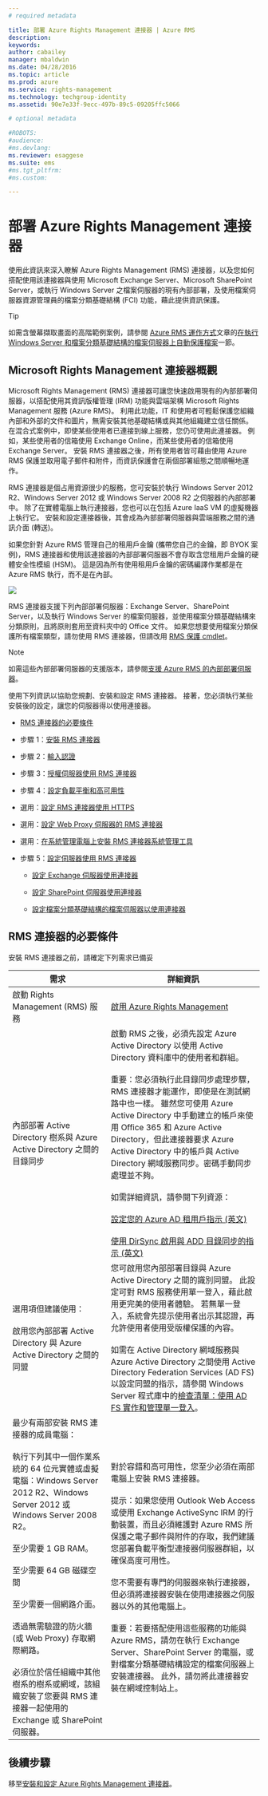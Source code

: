 ```yaml
---
# required metadata

title: 部署 Azure Rights Management 連接器 | Azure RMS
description:
keywords:
author: cabailey
manager: mbaldwin
ms.date: 04/28/2016
ms.topic: article
ms.prod: azure
ms.service: rights-management
ms.technology: techgroup-identity
ms.assetid: 90e7e33f-9ecc-497b-89c5-09205ffc5066

# optional metadata

#ROBOTS:
#audience:
#ms.devlang:
ms.reviewer: esaggese
ms.suite: ems
#ms.tgt_pltfrm:
#ms.custom:

---
```


# 部署 Azure Rights Management 連接器
使用此資訊來深入瞭解 Azure Rights Management (RMS) 連接器，以及您如何搭配使用該連接器與使用 Microsoft Exchange Server、Microsoft SharePoint Server，或執行 Windows Server 之檔案伺服器的現有內部部署，及使用檔案伺服器資源管理員的檔案分類基礎結構 (FCI) 功能，藉此提供資訊保護。

> [!TIP]
> 如需含螢幕擷取畫面的高階範例案例，請參閱 [Azure RMS 運作方式](../understand-explore/what-admins-users-see.md)文章的[在執行 Windows Server 和檔案分類基礎結構的檔案伺服器上自動保護檔案](../understand-explore/what-admins-users-see.md#automatically-protecting-files-on-file-servers-running-windows-server-and-file-classification-infrastructure)一節。

## Microsoft Rights Management 連接器概觀
Microsoft Rights Management (RMS) 連接器可讓您快速啟用現有的內部部署伺服器，以搭配使用其資訊版權管理 (IRM) 功能與雲端架構 Microsoft Rights Management 服務 (Azure RMS)。 利用此功能，IT 和使用者可輕鬆保護您組織內部和外部的文件和圖片，無需安裝其他基礎結構或與其他組織建立信任關係。 在混合式案例中，即使某些使用者已連接到線上服務，您仍可使用此連接器。 例如，某些使用者的信箱使用 Exchange Online，而某些使用者的信箱使用 Exchange Server。 安裝 RMS 連接器之後，所有使用者皆可藉由使用 Azure RMS 保護並取用電子郵件和附件，而資訊保護會在兩個部署組態之間順暢地運作。

RMS 連接器是個占用資源很少的服務，您可安裝於執行 Windows Server 2012 R2、Windows Server 2012 或 Windows Server 2008 R2 之伺服器的內部部署中。 除了在實體電腦上執行連接器，您也可以在包括 Azure IaaS VM 的虛擬機器上執行它。 安裝和設定連接器後，其會成為內部部署伺服器與雲端服務之間的通訊介面 (轉送)。

如果您針對 Azure RMS 管理自己的租用戶金鑰 (攜帶您自己的金鑰，即 BYOK 案例)，RMS 連接器和使用該連接器的內部部署伺服器不會存取含您租用戶金鑰的硬體安全性模組 (HSM)。 這是因為所有使用租用戶金鑰的密碼編譯作業都是在 Azure RMS 執行，而不是在內部。

![](../media/RMS_connector.png)

RMS 連接器支援下列內部部署伺服器：Exchange Server、SharePoint Server，以及執行 Windows Server 的檔案伺服器，並使用檔案分類基礎結構來分類原則，且將原則套用至資料夾中的 Office 文件。 如果您想要使用檔案分類保護所有檔案類型，請勿使用 RMS 連接器，但請改用 [RMS 保護 cmdlet](https://msdn.microsoft.com/library/azure/mt433195.aspx)。

> [!NOTE]
> 如需這些內部部署伺服器的支援版本，請參閱[支援 Azure RMS 的內部部署伺服器](..\get-started\requirements-servers.md)。

使用下列資訊以協助您規劃、安裝和設定 RMS 連接器。 接著，您必須執行某些安裝後的設定，讓您的伺服器得以使用連接器。

-   [RMS 連接器的必要條件](deploy-rms-connector.md#prerequisites-for-the-rms-connector)

-   步驟 1：[安裝 RMS 連接器](install-configure-rms-connector.md#installing-the-rms-connector)

-   步驟 2：[輸入認證](install-configure-rms-connector.md#entering-credentials)

-   步驟 3：[授權伺服器使用 RMS 連接器](install-configure-rms-connector.md#authorizing-servers-to-use-the-rms-connector)

-   步驟 4：[設定負載平衡和高可用性](install-configure-rms-connector.md#configuring-load-balancing-and-high-availability)

-   選用：[設定 RMS 連接器使用 HTTPS](install-configure-rms-connector.md#configuring-the-rms-connector-to-use-https)

-   選用：[設定 Web Proxy 伺服器的 RMS 連接器](install-configure-rms-connector.md#configuring-the-rms-connector-for-a-web-proxy-server)

-   選用：[在系統管理電腦上安裝 RMS 連接器系統管理工具](install-configure-rms-connector.md#installing-the-rms-connector-administration-tool-on-administrative-computers)

-   步驟 5：[設定伺服器使用 RMS 連接器](configure-servers-rms-connector.md)

    -   [設定 Exchange 伺服器使用連接器](configure-servers-rms-connector.md#configuring-an-exchange-server-to-use-the-connector)

    -   [設定 SharePoint 伺服器使用連接器](configure-servers-rms-connector.md#configuring-a-sharepoint-server-to-use-the-connector)

    -   [設定檔案分類基礎結構的檔案伺服器以使用連接器](configure-servers-rms-connector.md#configuring-a-file-server-for-file-classification-infrastructure-to-use-the-connector)


## RMS 連接器的必要條件
安裝 RMS 連接器之前，請確定下列需求已備妥

|需求|詳細資訊|
|---------------|--------------------|
|啟動 Rights Management (RMS) 服務|[啟用 Azure Rights Management](activate-service.md)|
|內部部署 Active Directory 樹系與 Azure Active Directory 之間的目錄同步|啟動 RMS 之後，必須先設定 Azure Active Directory 以使用 Active Directory 資料庫中的使用者和群組。<br /><br />重要：您必須執行此目錄同步處理步驟，RMS 連接器才能運作，即使是在測試網路中也一樣。 雖然您可使用 Azure Active Directory 中手動建立的帳戶來使用 Office 365 和 Azure Active Directory，但此連接器要求 Azure Active Directory 中的帳戶與 Active Directory 網域服務同步。密碼手動同步處理並不夠。<br /><br />如需詳細資訊，請參閱下列資源：<br /><br />[設定您的 Azure AD 租用戶指示 (英文)](http://technet.microsoft.com/library/hh967611.aspx)<br /><br />[使用 DirSync 啟用與 ADD 目錄同步的指示 (英文)](http://technet.microsoft.com/library/hh967642.aspx)|
|選用項但建議使用：<br /><br />啟用您內部部署 Active Directory 與 Azure Active Directory 之間的同盟|您可啟用您內部部署目錄與 Azure Active Directory 之間的識別同盟。 此設定可對 RMS 服務使用單一登入，藉此啟用更完美的使用者體驗。 若無單一登入，系統會先提示使用者出示其認證，再允許使用者使用受版權保護的內容。<br /><br />如需在 Active Directory 網域服務與 Azure Active Directory 之間使用 Active Directory Federation Services (AD FS) 以設定同盟的指示，請參閱 Windows Server 程式庫中的[檢查清單：使用 AD FS 實作和管理單一登入](http://technet.microsoft.com/library/jj205462.aspx)。|
|最少有兩部安裝 RMS 連接器的成員電腦：<br /><br />執行下列其中一個作業系統的 64 位元實體或虛擬電腦：Windows Server 2012 R2、Windows Server 2012 或 Windows Server 2008 R2。<br /><br />至少需要 1 GB RAM。<br /><br />至少需要 64 GB 磁碟空間<br /><br />至少需要一個網路介面。<br /><br />透過無需驗證的防火牆 (或 Web Proxy) 存取網際網路。<br /><br />必須位於信任組織中其他樹系的樹系或網域，該組織安裝了您要與 RMS 連接器一起使用的 Exchange 或 SharePoint 伺服器。|對於容錯和高可用性，您至少必須在兩部電腦上安裝 RMS 連接器。<br /><br />提示：如果您使用 Outlook Web Access 或使用 Exchange ActiveSync IRM 的行動裝置，而且必須維護對 Azure RMS 所保護之電子郵件與附件的存取，我們建議您部署負載平衡型連接器伺服器群組，以確保高度可用性。<br /><br />您不需要有專門的伺服器來執行連接器，但必須將連接器安裝在使用連接器之伺服器以外的其他電腦上。<br /><br />重要：若要搭配使用這些服務的功能與 Azure RMS，請勿在執行 Exchange Server、SharePoint Server 的電腦，或對檔案分類基礎結構設定的檔案伺服器上安裝連接器。 此外，請勿將此連接器安裝在網域控制站上。|

## 後續步驟

移至[安裝和設定 Azure Rights Management 連接器](install-configure-rms-connector.md)。

<!--HONumber=Apr16_HO3-->


